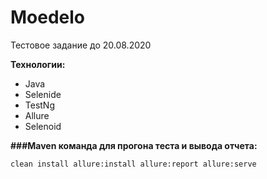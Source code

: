 # Moedelo
Тестовое задание до 20.08.2020

**Технологии:**
* Java
* Selenide
* TestNg
* Allure
* Selenoid


**###Maven команда для прогона теста и вывода отчета:**
```maven
clean install allure:install allure:report allure:serve
```
